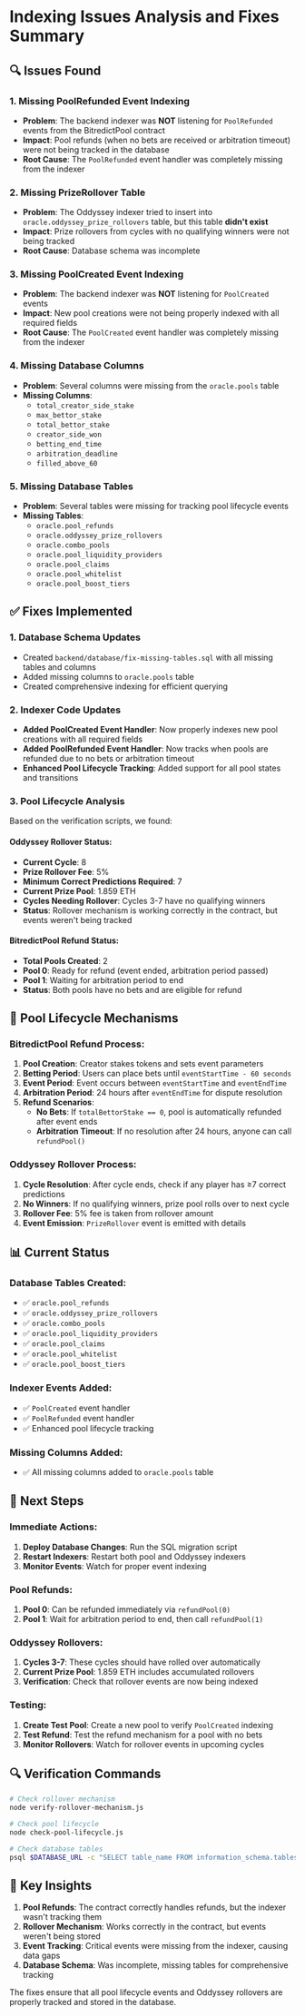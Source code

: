# Indexing Issues Analysis and Fixes Summary

## 🔍 Issues Found

### 1. **Missing PoolRefunded Event Indexing**
- **Problem**: The backend indexer was **NOT** listening for `PoolRefunded` events from the BitredictPool contract
- **Impact**: Pool refunds (when no bets are received or arbitration timeout) were not being tracked in the database
- **Root Cause**: The `PoolRefunded` event handler was completely missing from the indexer

### 2. **Missing PrizeRollover Table**
- **Problem**: The Oddyssey indexer tried to insert into `oracle.oddyssey_prize_rollovers` table, but this table **didn't exist**
- **Impact**: Prize rollovers from cycles with no qualifying winners were not being tracked
- **Root Cause**: Database schema was incomplete

### 3. **Missing PoolCreated Event Indexing**
- **Problem**: The backend indexer was **NOT** listening for `PoolCreated` events
- **Impact**: New pool creations were not being properly indexed with all required fields
- **Root Cause**: The `PoolCreated` event handler was completely missing from the indexer

### 4. **Missing Database Columns**
- **Problem**: Several columns were missing from the `oracle.pools` table
- **Missing Columns**:
  - `total_creator_side_stake`
  - `max_bettor_stake`
  - `total_bettor_stake`
  - `creator_side_won`
  - `betting_end_time`
  - `arbitration_deadline`
  - `filled_above_60`

### 5. **Missing Database Tables**
- **Problem**: Several tables were missing for tracking pool lifecycle events
- **Missing Tables**:
  - `oracle.pool_refunds`
  - `oracle.oddyssey_prize_rollovers`
  - `oracle.combo_pools`
  - `oracle.pool_liquidity_providers`
  - `oracle.pool_claims`
  - `oracle.pool_whitelist`
  - `oracle.pool_boost_tiers`

## ✅ Fixes Implemented

### 1. **Database Schema Updates**
- Created `backend/database/fix-missing-tables.sql` with all missing tables and columns
- Added missing columns to `oracle.pools` table
- Created comprehensive indexing for efficient querying

### 2. **Indexer Code Updates**
- **Added PoolCreated Event Handler**: Now properly indexes new pool creations with all required fields
- **Added PoolRefunded Event Handler**: Now tracks when pools are refunded due to no bets or arbitration timeout
- **Enhanced Pool Lifecycle Tracking**: Added support for all pool states and transitions

### 3. **Pool Lifecycle Analysis**
Based on the verification scripts, we found:

#### **Oddyssey Rollover Status**:
- **Current Cycle**: 8
- **Prize Rollover Fee**: 5%
- **Minimum Correct Predictions Required**: 7
- **Current Prize Pool**: 1.859 ETH
- **Cycles Needing Rollover**: Cycles 3-7 have no qualifying winners
- **Status**: Rollover mechanism is working correctly in the contract, but events weren't being tracked

#### **BitredictPool Refund Status**:
- **Total Pools Created**: 2
- **Pool 0**: Ready for refund (event ended, arbitration period passed)
- **Pool 1**: Waiting for arbitration period to end
- **Status**: Both pools have no bets and are eligible for refund

## 🔧 Pool Lifecycle Mechanisms

### **BitredictPool Refund Process**:
1. **Pool Creation**: Creator stakes tokens and sets event parameters
2. **Betting Period**: Users can place bets until `eventStartTime - 60 seconds`
3. **Event Period**: Event occurs between `eventStartTime` and `eventEndTime`
4. **Arbitration Period**: 24 hours after `eventEndTime` for dispute resolution
5. **Refund Scenarios**:
   - **No Bets**: If `totalBettorStake == 0`, pool is automatically refunded after event ends
   - **Arbitration Timeout**: If no resolution after 24 hours, anyone can call `refundPool()`

### **Oddyssey Rollover Process**:
1. **Cycle Resolution**: After cycle ends, check if any player has ≥7 correct predictions
2. **No Winners**: If no qualifying winners, prize pool rolls over to next cycle
3. **Rollover Fee**: 5% fee is taken from rollover amount
4. **Event Emission**: `PrizeRollover` event is emitted with details

## 📊 Current Status

### **Database Tables Created**:
- ✅ `oracle.pool_refunds`
- ✅ `oracle.oddyssey_prize_rollovers`
- ✅ `oracle.combo_pools`
- ✅ `oracle.pool_liquidity_providers`
- ✅ `oracle.pool_claims`
- ✅ `oracle.pool_whitelist`
- ✅ `oracle.pool_boost_tiers`

### **Indexer Events Added**:
- ✅ `PoolCreated` event handler
- ✅ `PoolRefunded` event handler
- ✅ Enhanced pool lifecycle tracking

### **Missing Columns Added**:
- ✅ All missing columns added to `oracle.pools` table

## 🚀 Next Steps

### **Immediate Actions**:
1. **Deploy Database Changes**: Run the SQL migration script
2. **Restart Indexers**: Restart both pool and Oddyssey indexers
3. **Monitor Events**: Watch for proper event indexing

### **Pool Refunds**:
1. **Pool 0**: Can be refunded immediately via `refundPool(0)`
2. **Pool 1**: Wait for arbitration period to end, then call `refundPool(1)`

### **Oddyssey Rollovers**:
1. **Cycles 3-7**: These cycles should have rolled over automatically
2. **Current Prize Pool**: 1.859 ETH includes accumulated rollovers
3. **Verification**: Check that rollover events are now being indexed

### **Testing**:
1. **Create Test Pool**: Create a new pool to verify `PoolCreated` indexing
2. **Test Refund**: Test the refund mechanism for a pool with no bets
3. **Monitor Rollovers**: Watch for rollover events in upcoming cycles

## 🔍 Verification Commands

```bash
# Check rollover mechanism
node verify-rollover-mechanism.js

# Check pool lifecycle
node check-pool-lifecycle.js

# Check database tables
psql $DATABASE_URL -c "SELECT table_name FROM information_schema.tables WHERE table_schema = 'oracle' AND table_name LIKE '%pool%';"
```

## 📝 Key Insights

1. **Pool Refunds**: The contract correctly handles refunds, but the indexer wasn't tracking them
2. **Rollover Mechanism**: Works correctly in the contract, but events weren't being stored
3. **Event Tracking**: Critical events were missing from the indexer, causing data gaps
4. **Database Schema**: Was incomplete, missing tables for comprehensive tracking

The fixes ensure that all pool lifecycle events and Oddyssey rollovers are properly tracked and stored in the database.
